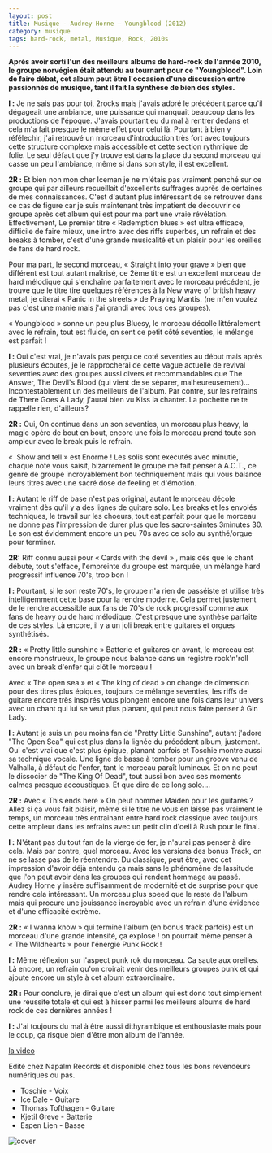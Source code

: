 ```yaml
---
layout: post
title: Musique - Audrey Horne – Youngblood (2012)
category: musique
tags: hard-rock, metal, Musique, Rock, 2010s
---
```

**Après avoir sorti l'un des meilleurs albums de hard-rock de l'année 2010, le groupe norvégien était attendu au tournant pour ce "Youngblood". Loin de faire débat, cet album peut être l'occasion d'une discussion entre passionnés de musique, tant il fait la synthèse de bien des styles.**

**I :** Je ne sais pas pour toi, 2rocks mais j'avais adoré le précédent parce qu'il dégageait une ambiance, une puissance qui manquait beaucoup dans les productions de l'époque. J'avais pourtant eu du mal à rentrer dedans et cela m'a fait presque le même effet pour celui là. Pourtant à bien y réfélechir, j'ai retrouvé un morceau d'introduction très fort avec toujours cette structure complexe mais accessible et cette section rythmique de folie. Le seul défaut que j'y trouve est dans la place du second morceau qui casse un peu l'ambiance, même si dans son style, il est excellent.

**2R :** Et bien non mon cher Iceman je ne m'étais pas vraiment penché sur ce groupe qui par ailleurs recueillait d'excellents suffrages auprès de certaines de mes connaissances. C'est d'autant plus intéressant de se retrouver dans ce cas de figure car je suis maintenant très impatient de découvrir ce groupe après cet album qui est pour ma part une vraie révélation.
Effectivement, Le premier titre « Redemption blues » est ultra efficace, difficile de faire mieux, une intro avec des riffs superbes, un refrain et des breaks à tomber, c'est d'une grande musicalité et un plaisir pour les oreilles de fans de hard rock.

Pour ma part, le second morceau, « Straight into your grave » bien que différent est tout autant maîtrisé, ce 2ème titre est un excellent morceau de hard mélodique qui s'enchaîne parfaitement avec le morceau précédent, je trouve que le titre tire quelques références à la New wave of british heavy metal, je citerai « Panic in the streets » de Praying Mantis. (ne m'en voulez pas c'est une manie mais j'ai grandi avec tous ces groupes).

« Youngblood » sonne un peu plus Bluesy, le morceau décolle littéralement avec le refrain, tout est fluide, on sent ce petit côté seventies, le mélange est parfait !

**I :** Oui c'est vrai, je n'avais pas perçu ce coté seventies au début mais après plusieurs écoutes, je le rapprocherai de cette vague actuelle de revival seventies avec des groupes aussi divers et recommandables que The Answer, The Devil's Blood (qui vient de se séparer, malheureusement)... Incontestablement un des meilleurs de l'album. Par contre, sur les refrains de There Goes A Lady, j'aurai bien vu Kiss la chanter. La pochette ne te rappelle rien, d'ailleurs?

**2R :** Oui, On continue dans un son seventies, un morceau plus heavy, la magie opère de bout en bout, encore une fois le morceau prend toute son ampleur avec le break puis le refrain.

«  Show and tell » est Enorme ! Les solis sont executés avec minutie, chaque note vous saisit, bizarrement le groupe me fait penser à A.C.T., ce genre de groupe incroyablement bon techniquement mais qui vous balance leurs titres avec une sacré dose de feeling et d'émotion.

**I :** Autant le riff de base n'est pas original, autant le morceau décole vraiment dès qu'il y a des lignes de guitare solo. Les breaks et les envolés techniques, le travail sur les choeurs, tout est parfait pour que le morceau ne donne pas l'impression de durer plus que les sacro-saintes 3minutes 30. Le son est évidemment encore un peu 70s avec ce solo au synthé/orgue pour terminer.

**2R:** Riff connu aussi pour « Cards with the devil » , mais dès que le chant débute, tout s'efface, l'empreinte du groupe est marquée, un mélange hard progressif influence 70's, trop bon !

**I :** Pourtant, si le son reste 70's, le groupe n'a rien de passéiste et utilise très intelligemment cette base pour la rendre moderne. Cela permet justement de le rendre accessible aux fans de 70's de rock progressif comme aux fans de heavy ou de hard mélodique. C'est presque une synthèse parfaite de ces styles. Là encore, il y a un joli break entre guitares et orgues synthétisés.

**2R :** « Pretty little sunshine » Batterie et guitares en avant, le morceau est encore monstrueux, le groupe nous balance dans un registre rock'n'roll avec un break d'enfer qui clôt le morceau !

Avec « The open sea » et « The king of dead » on change de dimension pour des titres plus épiques, toujours ce mélange seventies, les riffs de guitare encore très inspirés vous plongent encore une fois dans leur univers avec un chant qui lui se veut plus planant, qui peut nous faire penser à Gin Lady.

**I :** Autant je suis un peu moins fan de "Pretty Little Sunshine", autant j'adore "The Open Sea" qui est plus dans la lignée du précédent album, justement. Oui c'est vrai que c'est plus épique, planant parfois et Toschie montre aussi sa technique vocale. Une ligne de basse à tomber pour un groove venu de Valhalla, à défaut de l'enfer, tant le morceau paraît lumineux. Et on ne peut le dissocier de "The King Of Dead", tout aussi bon avec ses moments calmes presque accoustiques. Et que dire de ce long solo....

**2R :** Avec « This ends here » On peut nommer Maiden pour les guitares ? Allez si ça vous fait plaisir, même si le titre ne vous en laisse pas vraiment le temps, un morceau très entrainant entre hard rock classique avec toujours cette ampleur dans les refrains avec un petit clin d'oeil à Rush pour le final.

**I :** N'étant pas du tout fan de la vierge de fer, je n'aurai pas penser à dire cela. Mais par contre, quel morceau. Avec les versions des bonus Track, on ne se lasse pas de le réentendre. Du classique, peut être, avec cet impression d'avoir déjà entendu ça mais sans le phénomène de lassitude que l'on peut avoir dans les groupes qui rendent hommage au passé. Audrey Horne y insère suffisamment de modernité et de surprise pour que rendre cela intéressant. Un morceau plus speed que le reste de l'album mais qui procure une jouissance incroyable avec un refrain d'une évidence et d'une efficacité extrème.

**2R :** « I wanna know » qui termine l'album (en bonus track parfois) est un morceau d'une grande intensité, ça explose ! on pourrait même penser à « The Wildhearts » pour l'énergie Punk Rock !

**I :** Même réflexion sur l'aspect punk rok du morceau. Ca saute aux oreilles. Là encore, un refrain qu'on croirait venir des meilleurs groupes punk et qui ajoute encore un style à cet album extraordinaire.

**2R :** Pour conclure, je dirai que c'est un album qui est donc tout simplement une réussite totale et qui est à hisser parmi les meilleurs albums de hard rock de ces dernières années !

**I :** J'ai toujours du mal à être aussi dithyrambique et enthousiaste mais pour le coup, ça risque bien d'être mon album de l'année.

[la video](https://www.youtube.com/watch?v=2YYCjR2dgsc)

Edité chez Napalm Records et disponible chez tous les bons revendeurs numériques ou pas.

* Toschie - Voix
* Ice Dale - Guitare
* Thomas Tofthagen - Guitare
* Kjetil Greve - Batterie
* Espen Lien - Basse

![cover](http://cheziceman.files.wordpress.com/2014/11/audreyyoungblood.jpg)
